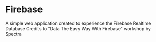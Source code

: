 # Firebase

A simple web application created to experience the Firebase Realtime Database
Credits to "Data The Easy Way With Firebase" workshop by Spectra

